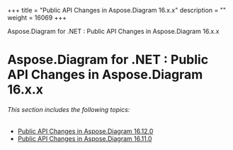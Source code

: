 +++
title = "Public API Changes in Aspose.Diagram 16.x.x" 
description = "" 
weight = 16069 
+++

Aspose.Diagram for .NET : Public API Changes in Aspose.Diagram 16.x.x  

# Aspose.Diagram for .NET : Public API Changes in Aspose.Diagram 16.x.x


###### This section includes the following topics:

*   [Public API Changes in Aspose.Diagram 16.12.0](https://docs2.aspose.com/diagram/net/developerguide/knowledgebase/migratingfromearlierversionsofasposediagram/publicapichangesinasposediagram16xx/public+api+changes+in+aspose.diagram+16.12.0)
*   [Public API Changes in Aspose.Diagram 16.11.0](https://docs2.aspose.com/diagram/net/developerguide/knowledgebase/migratingfromearlierversionsofasposediagram/publicapichangesinasposediagram16xx/public+api+changes+in+aspose.diagram+16.11.0)

